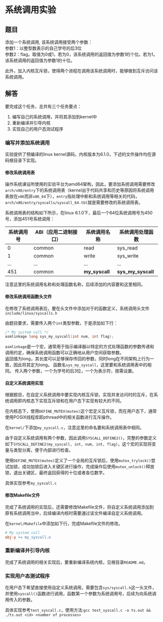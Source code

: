 # 系统调用实验

## 题目

添加一个系统调用, 该系统调用接受两个参数：  
参数1：以整型数表示的自己学号的后3位  
参数2：flag，取值为0或1，若为0，该系统调用的返回值为参数1的个位。若为1。该系统调用的返回值为参数1的十位。

此外，加入内核互斥锁，使得两个进程在调用该系统调用时，能够做到互斥访问该系统调用。

## 解答

要完成这个任务，总共有三个任务要点：
1. 编写自己的系统调用，并将其添加到kernel中
2. 重新编译并引导内核
3. 实现自己的用户态测试程序

### 编写并添加系统调用

实验提供了预编译的linux kernel源码，内核版本为6.1.0，下述的文件操作均在源码根目录下实现。

#### 修改系统调用表

操作系统课设所使用的实验平台为amd64架构，因此，要添加系统调用需要修改`arch/x86/entry`下的系统调用表（kernel出于代码共享和历史等原因将系统调用表放在`x86`而非`x86_64`下），`entry`指处理中断和系统调用等相关的代码，`arch/x86/entry/syscalls/syscall_64.tbl`就是需要修改的系统调用表。

系统调用表的结构如下所示，在linux 6.1.0下，最后一个64位系统调用号为450号，添加451号系统调用：

|系统调用号|ABI（应用二进制接口）|系统调用名称|系统调用处理函数|
|---|---|---|---|
|0|common|read|sys_read|
|1|common|write|sys_write|
|...|...|...|...|
|451|common|**my_syscall**|**sys_my_syscall**|

注意这里的系统调用名称和处理函数名称，后续添加的内容要和这里相同。

#### 修改系统调用函数头文件

在修改了系统调用表后，要在头文件中添加对于的函数定义，系统调用头文件`include/linux/syscalls.h`

由题目要求，需要传入两个`int`类型参数，于是添加如下行：

```c
/* My system call */
asmlinkage long sys_my_syscall(int num, int flag);
```

`asmlinkage`是一个宏，通常用于指示编译器以特定的方式处理函数的参数传递和调用约定，确保系统调用函数可以正确地从用户空间获取参数。   
返回值为long，其长度可以足够保存传回的参数，同时long在不同架构上行为一致，因此将其定为long。
函数名`sys_my_syscall`，这里要和系统调用表中的相同。
传入两个参数，一个为学号的后3位，一个为表示符，按需设置。

#### 自定义系统调用实现

根据题目，在自定义系统调用中要实现内核互斥锁，实现并发访问时的互斥，在系统调用即内核态下实现互斥锁和在用户态下实现有较大的不同。

在内核态下，使用`DEFINE_MUTEX(mutex)`这个宏定义互斥锁，而在用户态下，通常使用POSIX线程库即pthread中的相关函数进行互斥操作。

在`kernel/`下添加`my_syscall.c`，注意这里的命名要和系统调用表中相同。

由于自定义系统调用有两个参数，因此调用`SYSCALL_DEFINE2()`，完整的参数定义如下`SYSCALL_DEFINE2(my_syscall, int, num, int, flag)`，这个宏的实现将变量与类型分离，便于内部进行检查。

使用`DEFINE_MUTEX(mutex)`定义了一个全局的互斥锁后，使用`mutex_trylock()`尝试加锁，成功加锁后进入关键区进行操作，完成操作后使用`mutex_unlock()`释放锁，退出关键区，最终返回获得的十位或者各位数字。

具体实现参考`my_syscall.c`

#### 修改Makefile文件

完成了系统调用的实现后，还需要修改Makefile文件，将自定义系统调用添加到原有系统调用当中，后续编译内核时需要通过该文件编译自定义系统调用。

在`kernel/Makefile`中添加如下行，完成Makefile文件的修改。

```makefile
# My system call
obj-y += my_syscall.o
```

### 重新编译并引导内核

完成了系统调用的相关实现后，要重新编译系统内核，见根目录`README.md`。

### 实现用户态测试程序

在用户态下希望直接使用自定义系统调用，需要包含`sys/syscall.h`这一头文件，并使用`syscall()`函数进行调用，函数第一个参数为系统调用号，后续为向系统调用传入的参数。

具体实现参考`test_syscall.c`，使用方法:`gcc test_syscall.c -o ts.out && ./ts.out <id> <number of processes>`